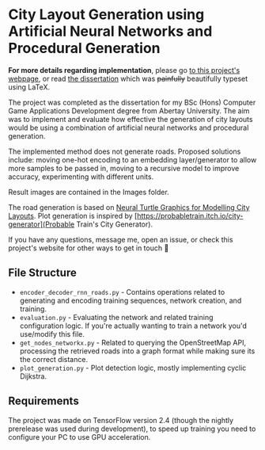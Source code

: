 # City Layout Generation using Artificial Neural Networks and Procedural Generation
**For more details regarding implementation**, please go [to this project's webpage](https://giodestone.github.io/projects/dissertation.html), or read [the dissertation](https://raw.githubusercontent.com/giodestone/ann-and-pg-city-layout-generator/main/Dissertation.pdf) which was ~~painfully~~ beautifully typeset using LaTeX.

The project was completed as the dissertation for my BSc (Hons) Computer Game Applications Development degree from Abertay University. The aim was to implement and evaluate how effective the generation of city layouts would be using a combination of artificial neural networks and procedural generation.

The implemented method does not generate roads. Proposed solutions include: moving one-hot encoding to an embedding layer/generator to allow more samples to be passed in, moving to a recursive model to improve accuracy, experimenting with different units.

Result images are contained in the Images folder.

The road generation is based on [Neural Turtle Graphics for Modelling City Layouts](https://github.com/nv-tlabs/NTG). Plot generation is inspired by [https://probabletrain.itch.io/city-generator](Probable Train's City Generator).

If you have any questions, message me, open an issue, or check this project's website for other ways to get in touch 🙂

## File Structure
* `encoder_decoder_rnn_roads.py` - Contains operations related to generating and encoding training sequences, network creation, and training.
* `evaluation.py` - Evaluating the network and related training configuration logic. If you're actually wanting to train a network you'd use/modify this file.
* `get_nodes_networkx.py` - Related to querying the OpenStreetMap API, processing the retrieved roads into a graph format while making sure its the correct distance.
* `plot_generation.py` - Plot detection logic, mostly implementing cyclic Dijkstra. 

## Requirements
The project was made on TensorFlow version 2.4 (though the nightly prerelease was used during development), to speed up training you need to configure your PC to use GPU acceleration.